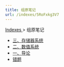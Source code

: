 ```yaml
---
title: 组原笔记
url: /indexes/5RoFxkg3V7
---
```


<a href="/notes408/chapters_index"> Indexes </a> > 组原笔记

- <a href="/notes408/indexes/R8qYK2JUgK"> 三、存储器系统 </a>
- <a href="/notes408/indexes/ow4MryjPak"> 二、数值系统 </a>
- <a href="/notes408/posts/lXhDW53A6i"> 一、导论 </a>
- <a href="/notes408/posts/BOJbTTsa9f"> 错题 </a>
